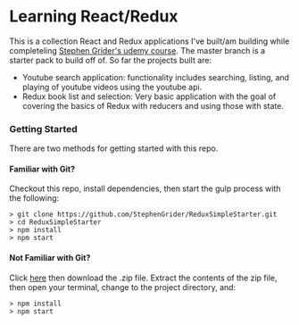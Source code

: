Learning React/Redux 
====================
This is a collection React and Redux applications I've built/am building while completeling [Stephen Grider's udemy course](https://www.udemy.com/react-redux/). The master branch is a starter pack to build off of. So far the projects built are:

* Youtube search application: functionality includes searching, listing, and playing of youtube videos using the youtube api.
* Redux book list and selection: Very basic application with the goal of covering the basics of Redux with reducers and using those with state. 

### Getting Started

There are two methods for getting started with this repo.

#### Familiar with Git?
Checkout this repo, install dependencies, then start the gulp process with the following:

```
> git clone https://github.com/StephenGrider/ReduxSimpleStarter.git
> cd ReduxSimpleStarter
> npm install
> npm start
```

#### Not Familiar with Git?
Click [here](https://github.com/StephenGrider/ReactStarter/releases) then download the .zip file.  Extract the contents of the zip file, then open your terminal, change to the project directory, and:

```
> npm install
> npm start
```
